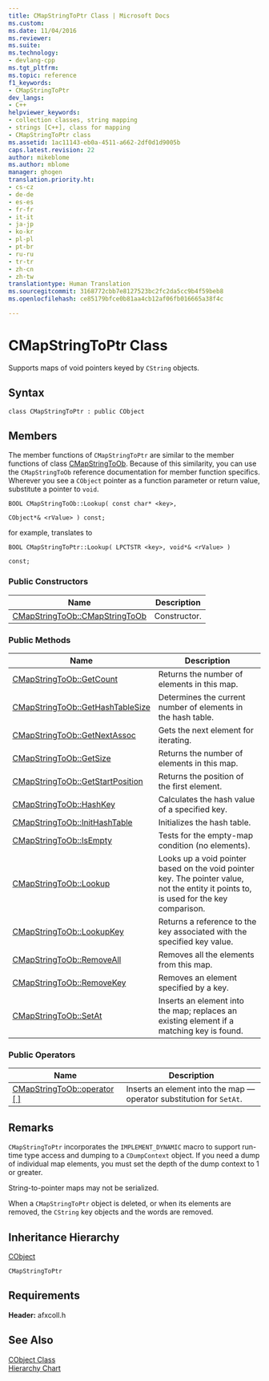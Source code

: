 ```yaml
---
title: CMapStringToPtr Class | Microsoft Docs
ms.custom: 
ms.date: 11/04/2016
ms.reviewer: 
ms.suite: 
ms.technology:
- devlang-cpp
ms.tgt_pltfrm: 
ms.topic: reference
f1_keywords:
- CMapStringToPtr
dev_langs:
- C++
helpviewer_keywords:
- collection classes, string mapping
- strings [C++], class for mapping
- CMapStringToPtr class
ms.assetid: 1ac11143-eb0a-4511-a662-2df0d1d9005b
caps.latest.revision: 22
author: mikeblome
ms.author: mblome
manager: ghogen
translation.priority.ht:
- cs-cz
- de-de
- es-es
- fr-fr
- it-it
- ja-jp
- ko-kr
- pl-pl
- pt-br
- ru-ru
- tr-tr
- zh-cn
- zh-tw
translationtype: Human Translation
ms.sourcegitcommit: 3168772cbb7e8127523bc2fc2da5cc9b4f59beb8
ms.openlocfilehash: ce85179bfce0b81aa4cb12af06fb016665a38f4c

---
```

# CMapStringToPtr Class
Supports maps of void pointers keyed by `CString` objects.  
  
## Syntax  
  
```  
class CMapStringToPtr : public CObject  
```  
  
## Members  
 The member functions of `CMapStringToPtr` are similar to the member functions of class [CMapStringToOb](../../mfc/reference/cmapstringtoob-class.md). Because of this similarity, you can use the `CMapStringToOb` reference documentation for member function specifics. Wherever you see a `CObject` pointer as a function parameter or return value, substitute a pointer to `void`.  
  
 `BOOL CMapStringToOb::Lookup( const char* <key>,`  
  
 `CObject*& <rValue> ) const;`  
  
 for example, translates to  
  
 `BOOL CMapStringToPtr::Lookup( LPCTSTR <key>, void*& <rValue> )`  
  
 `const;`  
  
### Public Constructors  
  
|Name|Description|  
|----------|-----------------|  
|[CMapStringToOb::CMapStringToOb](../../mfc/reference/cmapstringtoob-class.md#cmapstringtoob__cmapstringtoob)|Constructor.|  
  
### Public Methods  
  
|Name|Description|  
|----------|-----------------|  
|[CMapStringToOb::GetCount](../../mfc/reference/cmapstringtoob-class.md#cmapstringtoob__getcount)|Returns the number of elements in this map.|  
|[CMapStringToOb::GetHashTableSize](../../mfc/reference/cmapstringtoob-class.md#cmapstringtoob__gethashtablesize)|Determines the current number of elements in the hash table.|  
|[CMapStringToOb::GetNextAssoc](../../mfc/reference/cmapstringtoob-class.md#cmapstringtoob__getnextassoc)|Gets the next element for iterating.|  
|[CMapStringToOb::GetSize](../../mfc/reference/cmapstringtoob-class.md#cmapstringtoob__getsize)|Returns the number of elements in this map.|  
|[CMapStringToOb::GetStartPosition](../../mfc/reference/cmapstringtoob-class.md#cmapstringtoob__getstartposition)|Returns the position of the first element.|  
|[CMapStringToOb::HashKey](../../mfc/reference/cmapstringtoob-class.md#cmapstringtoob__hashkey)|Calculates the hash value of a specified key.|  
|[CMapStringToOb::InitHashTable](../../mfc/reference/cmapstringtoob-class.md#cmapstringtoob__inithashtable)|Initializes the hash table.|  
|[CMapStringToOb::IsEmpty](../../mfc/reference/cmapstringtoob-class.md#cmapstringtoob__isempty)|Tests for the empty-map condition (no elements).|  
|[CMapStringToOb::Lookup](../../mfc/reference/cmapstringtoob-class.md#cmapstringtoob__lookup)|Looks up a void pointer based on the void pointer key. The pointer value, not the entity it points to, is used for the key comparison.|  
|[CMapStringToOb::LookupKey](../../mfc/reference/cmapstringtoob-class.md#cmapstringtoob__lookupkey)|Returns a reference to the key associated with the specified key value.|  
|[CMapStringToOb::RemoveAll](../../mfc/reference/cmapstringtoob-class.md#cmapstringtoob__removeall)|Removes all the elements from this map.|  
|[CMapStringToOb::RemoveKey](../../mfc/reference/cmapstringtoob-class.md#cmapstringtoob__removekey)|Removes an element specified by a key.|  
|[CMapStringToOb::SetAt](../../mfc/reference/cmapstringtoob-class.md#cmapstringtoob__setat)|Inserts an element into the map; replaces an existing element if a matching key is found.|  
  
### Public Operators  
  
|Name|Description|  
|----------|-----------------|  
|[CMapStringToOb::operator [ ]](../../mfc/reference/cmapstringtoob-class.md#cmapstringtoob__operator_at)|Inserts an element into the map — operator substitution for `SetAt`.|  
  
## Remarks  
 `CMapStringToPtr` incorporates the `IMPLEMENT_DYNAMIC` macro to support run-time type access and dumping to a `CDumpContext` object. If you need a dump of individual map elements, you must set the depth of the dump context to 1 or greater.  
  
 String-to-pointer maps may not be serialized.  
  
 When a `CMapStringToPtr` object is deleted, or when its elements are removed, the `CString` key objects and the words are removed.  
  
## Inheritance Hierarchy  
 [CObject](../../mfc/reference/cobject-class.md)  
  
 `CMapStringToPtr`  
  
## Requirements  
 **Header:** afxcoll.h  
  
## See Also  
 [CObject Class](../../mfc/reference/cobject-class.md)   
 [Hierarchy Chart](../../mfc/hierarchy-chart.md)






<!--HONumber=Jan17_HO2-->


